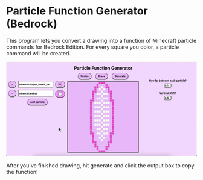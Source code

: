 # Particle Function Generator (Bedrock)
This program lets you convert a drawing into a function of Minecraft particle commands for Bedrock Edition. For every square you color, a particle command will be created.

![Function Generation Example](funcGenerationExample.gif)

After you've finished drawing, hit generate and click the output box to copy the function!